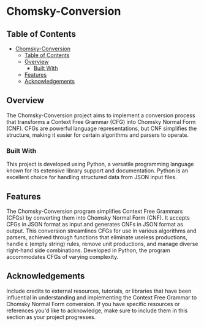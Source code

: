 # Chomsky-Conversion

## Table of Contents

- [Chomsky-Conversion](#chomsky-conversion)
  - [Table of Contents](#table-of-contents)
  - [Overview](#overview)
    - [Built With](#built-with)
  - [Features](#features)
  - [Acknowledgements](#acknowledgements)

## Overview

The Chomsky-Conversion project aims to implement a conversion process that transforms a Context Free Grammar (CFG) into Chomsky Normal Form (CNF). CFGs are powerful language representations, but CNF simplifies the structure, making it easier for certain algorithms and parsers to operate.

### Built With

This project is developed using Python, a versatile programming language known for its extensive library support and documentation. Python is an excellent choice for handling structured data from JSON input files.

## Features

The Chomsky-Conversion program simplifies Context Free Grammars (CFGs) by converting them into Chomsky Normal Form (CNF). It accepts CFGs in JSON format as input and generates CNFs in JSON format as output. This conversion streamlines CFGs for use in various algorithms and parsers, achieved through functions that eliminate useless productions, handle ε (empty string) rules, remove unit productions, and manage diverse right-hand side combinations. Developed in Python, the program accommodates CFGs of varying complexity.

## Acknowledgements

Include credits to external resources, tutorials, or libraries that have been influential in understanding and implementing the Context Free Grammar to Chomsky Normal Form conversion. If you have specific resources or references you'd like to acknowledge, make sure to include them in this section as your project progresses.

